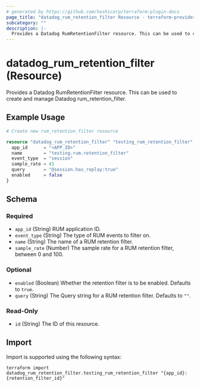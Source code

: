 ```yaml
---
# generated by https://github.com/hashicorp/terraform-plugin-docs
page_title: "datadog_rum_retention_filter Resource - terraform-provider-datadog"
subcategory: ""
description: |-
  Provides a Datadog RumRetentionFilter resource. This can be used to create and manage Datadog rum_retention_filter.
---
```


# datadog_rum_retention_filter (Resource)

Provides a Datadog RumRetentionFilter resource. This can be used to create and manage Datadog rum_retention_filter.

## Example Usage

```terraform
# Create new rum_retention_filter resource

resource "datadog_rum_retention_filter" "testing_rum_retention_filter" {
  app_id      = "<APP_ID>"
  name        = "testing.rum.retention_filter"
  event_type  = "session"
  sample_rate = 41
  query       = "@session.has_replay:true"
  enabled     = false
}
```

<!-- schema generated by tfplugindocs -->
## Schema

### Required

- `app_id` (String) RUM application ID.
- `event_type` (String) The type of RUM events to filter on.
- `name` (String) The name of a RUM retention filter.
- `sample_rate` (Number) The sample rate for a RUM retention filter, between 0 and 100.

### Optional

- `enabled` (Boolean) Whether the retention filter is to be enabled. Defaults to `true`.
- `query` (String) The Query string for a RUM retention filter. Defaults to `""`.

### Read-Only

- `id` (String) The ID of this resource.

## Import

Import is supported using the following syntax:

```shell
terraform import datadog_rum_retention_filter.testing_rum_retention_filter "{app_id}:{retention_filter_id}"
```
